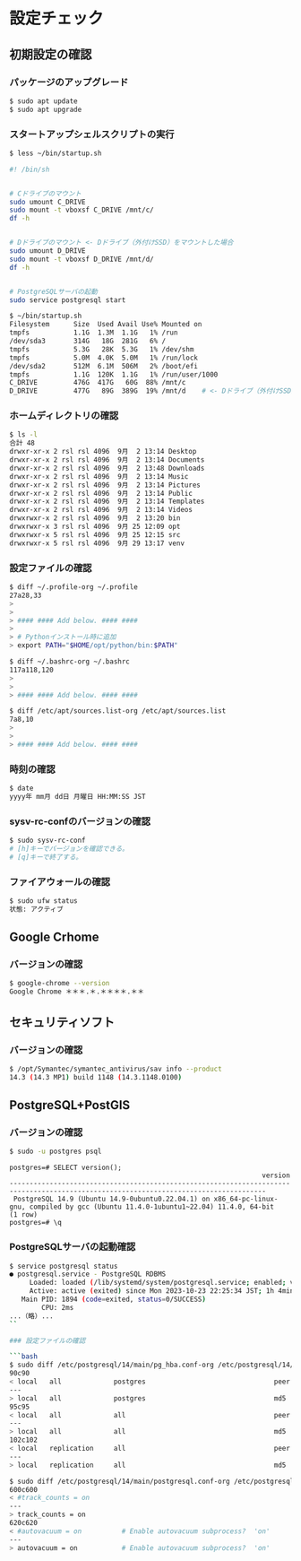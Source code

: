# 設定チェック

## 初期設定の確認

### パッケージのアップグレード

```bash
$ sudo apt update
$ sudo apt upgrade
```

### スタートアップシェルスクリプトの実行

```bash
$ less ~/bin/startup.sh
```

```bash
#! /bin/sh


# Cドライブのマウント
sudo umount C_DRIVE
sudo mount -t vboxsf C_DRIVE /mnt/c/
df -h


# Dドライブのマウント <- Dドライブ（外付けSSD）をマウントした場合
sudo umount D_DRIVE
sudo mount -t vboxsf D_DRIVE /mnt/d/
df -h


# PostgreSQLサーバの起動
sudo service postgresql start
```

```bash
$ ~/bin/startup.sh 
Filesystem      Size  Used Avail Use% Mounted on
tmpfs           1.1G  1.3M  1.1G   1% /run
/dev/sda3       314G   18G  281G   6% /
tmpfs           5.3G   28K  5.3G   1% /dev/shm
tmpfs           5.0M  4.0K  5.0M   1% /run/lock
/dev/sda2       512M  6.1M  506M   2% /boot/efi
tmpfs           1.1G  120K  1.1G   1% /run/user/1000
C_DRIVE         476G  417G   60G  88% /mnt/c
D_DRIVE         477G   89G  389G  19% /mnt/d    # <- Dドライブ（外付けSSD）をマウントした場合
```

### ホームディレクトリの確認

```bash
$ ls -l
合計 48
drwxr-xr-x 2 rsl rsl 4096  9月  2 13:14 Desktop
drwxr-xr-x 2 rsl rsl 4096  9月  2 13:14 Documents
drwxr-xr-x 2 rsl rsl 4096  9月  2 13:48 Downloads
drwxr-xr-x 2 rsl rsl 4096  9月  2 13:14 Music
drwxr-xr-x 2 rsl rsl 4096  9月  2 13:14 Pictures
drwxr-xr-x 2 rsl rsl 4096  9月  2 13:14 Public
drwxr-xr-x 2 rsl rsl 4096  9月  2 13:14 Templates
drwxr-xr-x 2 rsl rsl 4096  9月  2 13:14 Videos
drwxrwxr-x 2 rsl rsl 4096  9月  2 13:20 bin
drwxrwxr-x 3 rsl rsl 4096  9月 25 12:09 opt
drwxrwxr-x 5 rsl rsl 4096  9月 25 12:15 src
drwxrwxr-x 5 rsl rsl 4096  9月 29 13:17 venv
```

### 設定ファイルの確認

```bash
$ diff ~/.profile-org ~/.profile
27a28,33
> 
> 
> #### #### Add below. #### ####
> 
> # Pythonインストール時に追加
> export PATH="$HOME/opt/python/bin:$PATH"
```

```bash
$ diff ~/.bashrc-org ~/.bashrc
117a118,120
> 
> 
> #### #### Add below. #### ####
```

```bash
$ diff /etc/apt/sources.list-org /etc/apt/sources.list
7a8,10
> 
> 
> #### #### Add below. #### ####
```

### 時刻の確認

```bash
$ date
yyyy年 mm月 dd日 月曜日 HH:MM:SS JST
```

### sysv-rc-confのバージョンの確認

```bash
$ sudo sysv-rc-conf
# [h]キーでバージョンを確認できる。
# [q]キーで終了する。
```

### ファイアウォールの確認

```bash
$ sudo ufw status
状態: アクティブ
```

## Google Crhome

### バージョンの確認

```bash
$ google-chrome --version
Google Chrome ＊＊＊.＊.＊＊＊＊.＊＊ 
```

## セキュリティソフト

### バージョンの確認

```bash
$ /opt/Symantec/symantec_antivirus/sav info --product
14.3 (14.3 MP1) build 1148 (14.3.1148.0100)
```

## PostgreSQL+PostGIS

### バージョンの確認

```bash
$ sudo -u postgres psql
```

```pgsql
postgres=# SELECT version();
                                                               version                                                                
--------------------------------------------------------------------------------------------------------------------------------------
 PostgreSQL 14.9 (Ubuntu 14.9-0ubuntu0.22.04.1) on x86_64-pc-linux-gnu, compiled by gcc (Ubuntu 11.4.0-1ubuntu1~22.04) 11.4.0, 64-bit
(1 row)
postgres=# \q
```

### PostgreSQLサーバの起動確認

```bash
$ service postgresql status
● postgresql.service - PostgreSQL RDBMS
     Loaded: loaded (/lib/systemd/system/postgresql.service; enabled; vendor pr>
     Active: active (exited) since Mon 2023-10-23 22:25:34 JST; 1h 4min ago
   Main PID: 1894 (code=exited, status=0/SUCCESS)
        CPU: 2ms
...（略）...
``

### 設定ファイルの確認

```bash
$ sudo diff /etc/postgresql/14/main/pg_hba.conf-org /etc/postgresql/14/main/pg_hba.conf
90c90
< local   all             postgres                                peer
---
> local   all             postgres                                md5
95c95
< local   all             all                                     peer
---
> local   all             all                                     md5
102c102
< local   replication     all                                     peer
---
> local   replication     all                                     md5
```

```bash
$ sudo diff /etc/postgresql/14/main/postgresql.conf-org /etc/postgresql/14/main/postgresql.conf
600c600
< #track_counts = on
---
> track_counts = on
620c620
< #autovacuum = on			# Enable autovacuum subprocess?  'on'
---
> autovacuum = on			# Enable autovacuum subprocess?  'on'
```


